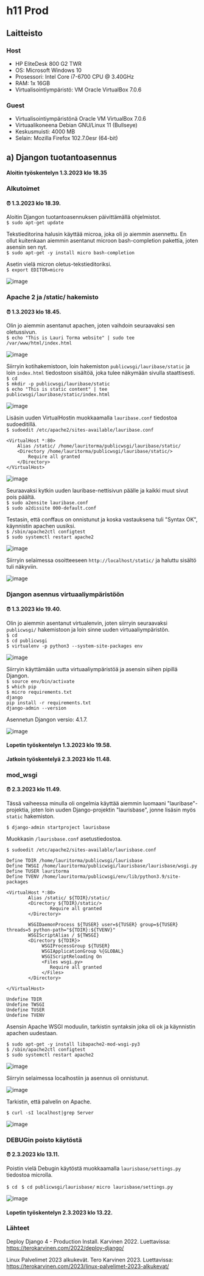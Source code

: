 # h11 Prod

## Laitteisto  

### Host  

* HP EliteDesk 800 G2 TWR  
* OS: Microsoft Windows 10   
* Prosessori: Intel Core i7-6700 CPU @ 3.40GHz  
* RAM: 1x 16GB  
* Virtualisointiympäristö: VM Oracle VirtualBox 7.0.6  

### Guest
* Virtualisointiympäristönä Oracle VM VirtualBox 7.0.6  
* Virtuaalikoneena Debian GNU/Linux 11 (Bullseye)  
* Keskusmuisti: 4000 MB   
* Selain: Mozilla Firefox 102.7.0esr (64-bit)  

## a) Djangon tuotantoasennus  

#### Aloitin työskentelyn 1.3.2023 klo 18.35

### Alkutoimet  

#### ⏰ 1.3.2023 klo 18.39.

Aloitin Djangon tuotantoasennuksen päivittämällä ohjelmistot.  
```$ sudo apt-get update```  

Tekstieditorina halusin käyttää microa, joka oli jo aiemmin asennettu. En ollut kuitenkaan aiemmin asentanut microon bash-completion pakettia, joten asensin sen nyt.  
```$ sudo apt-get -y install micro bash-completion```  
  
Asetin vielä micron oletus-tekstieditoriksi.  
```$ export EDITOR=micro```  
   
![image](https://user-images.githubusercontent.com/90974678/222205941-240282c6-792d-43e5-b46c-f91cc02ed1c5.png)  

### Apache 2 ja /static/ hakemisto  

#### ⏰ 1.3.2023 klo 18.45.  
  
Olin jo aiemmin asentanut apachen, joten vaihdoin seuraavaksi sen oletussivun.  
```$ echo "This is Lauri Torma website" | sudo tee /var/www/html/index.html```  
  
![image](https://user-images.githubusercontent.com/90974678/222207528-7470d859-088f-4835-90a8-41794f971ace.png)  
  
Siirryin kotihakemistoon, loin hakemiston ```publicwsgi/lauribase/static``` ja loin ```index.html``` tiedostoon sisältöä, joka tulee näkymään sivulla staattisesti.  
```$ cd ```  
```$ mkdir -p publicwsgi/lauribase/static```  
```$ echo "This is static content" | tee publicwsgi/lauribase/static/index.html```  
  
![image](https://user-images.githubusercontent.com/90974678/222209657-8b96e57e-0c86-41f9-8add-7c5748b8d5cd.png)  
  
Lisäsin uuden VirtualHostin muokkaamalla ```lauribase.conf``` tiedostoa sudoeditillä.  
```$ sudoedit /etc/apache2/sites-available/lauribase.conf```  
  
```
<VirtualHost *:80>
	Alias /static/ /home/lauritorma/publicwsgi/lauribase/static/
	<Directory /home/lauritorma/publicwsgi/lauribase/static/>
		Require all granted
	</Directory>
</VirtualHost>
```  
 
![image](https://user-images.githubusercontent.com/90974678/222211176-19cb711e-e048-4952-9a21-3222c4c6fedd.png)  
  
Seuraavaksi kytkin uuden lauribase-nettisivun päälle ja kaikki muut sivut pois päältä.  
```$ sudo a2ensite lauribase.conf```  
```$ sudo a2dissite 000-default.conf```  
  
Testasin, että conffaus on onnistunut ja koska vastauksena tuli "Syntax OK", käynnistin apachen uusiksi.  
```$ /sbin/apache2ctl configtest```  
```$ sudo systemctl restart apache2```  
  
![image](https://user-images.githubusercontent.com/90974678/222212273-d7f10493-4554-4437-8d38-091a970577ca.png)  

Siirryin selaimessa osoitteeseen ```http://localhost/static/``` ja haluttu sisältö tuli näkyviin.  

![image](https://user-images.githubusercontent.com/90974678/222218472-2f77c3d4-e9fa-4147-b643-cbf7748c7d9d.png)  
  
### Djangon asennus virtuaaliympäristöön  

#### ⏰ 1.3.2023 klo 19.40.  

Olin jo aiemmin asentanut virtualenvin, joten siirryin seuraavaksi ```publicwsgi/``` hakemistoon ja loin sinne uuden virtuaaliympäristön.  
```$ cd```  
```$ cd publicwsgi```  
```$ virtualenv -p python3 --system-site-packages env```  
  
![image](https://user-images.githubusercontent.com/90974678/222219700-3165dcc6-aa55-4fb7-b848-3e48ca6a85d2.png)  
  
Siirryin käyttämään uutta virtuaaliympäristöä ja asensin siihen pipillä Djangon.   
```$ source env/bin/activate```  
```$ which pip```  
```$ micro requirements.txt```  
```django```  
```pip install -r requirements.txt```  
```django-admin --version```  
  
Asennetun Djangon versio: 4.1.7.  

![image](https://user-images.githubusercontent.com/90974678/222221158-28b924bb-097e-4a3a-b214-1468b5af0385.png)  

#### Lopetin työskentelyn 1.3.2023 klo 19.58.

#### Jatkoin työskentelyä 2.3.2023 klo 11.48.

### mod_wsgi  

#### ⏰ 2.3.2023 klo 11.49.  

Tässä vaiheessa minulla oli ongelmia käyttää aiemmin luomaani "lauribase"-projektia, joten loin uuden Django-projektin "laurisbase", jonne lisäsin myös ```static``` hakemiston.

```$ django-admin startproject laurisbase```  

Muokkasin ```/laurisbase.conf``` asetustiedostoa.  

```$ sudoedit /etc/apache2/sites-available/laurisbase.conf```  
```
Define TDIR /home/lauritorma/publicwsgi/laurisbase
Define TWSGI /home/lauritorma/publicwsgi/laurisbase/laurisbase/wsgi.py
Define TUSER lauritorma
Define TVENV /home/lauritorma/publicwsgi/env/lib/python3.9/site-packages

<VirtualHost *:80>
        Alias /static/ ${TDIR}/static/
        <Directory ${TDIR}/static/>
                Require all granted
        </Directory>

        WSGIDaemonProcess ${TUSER} user=${TUSER} group=${TUSER} threads=5 python-path="${TDIR}:${TVENV}"
        WSGIScriptAlias / ${TWSGI}
        <Directory ${TDIR}>
             WSGIProcessGroup ${TUSER}
             WSGIApplicationGroup %{GLOBAL}
             WSGIScriptReloading On
             <Files wsgi.py>
                Require all granted
             </Files>
        </Directory>

</VirtualHost>  
  
Undefine TDIR
Undefine TWSGI
Undefine TUSER
Undefine TVENV 

```

Asensin Apache WSGI moduulin, tarkistin syntaksin joka oli ok ja käynnistin apachen uudestaan.
  
```$ sudo apt-get -y install libapache2-mod-wsgi-py3```   
```$ /sbin/apache2ctl configtest```   
```$ sudo systemctl restart apache2```    

![image](https://user-images.githubusercontent.com/90974678/222395297-0c1c8765-6cf3-4a11-98f0-80702b3fbf96.png)  

Siirryin selaimessa localhostiin ja asennus oli onnistunut.  

![image](https://user-images.githubusercontent.com/90974678/222411901-efec41a1-3dd8-4c07-9ba0-2d9b6698384f.png)  

Tarkistin, että palvelin on Apache.  

```$ curl -sI localhost|grep Server```  

![image](https://user-images.githubusercontent.com/90974678/222412104-cea01256-8b0d-4283-90e2-f145a2950f9b.png)  

### DEBUGin poisto käytöstä  

#### ⏰ 2.3.2023 klo 13.11.  

Poistin vielä Debugin käytöstä muokkaamalla ```laurisbase/settings.py``` tiedostoa microlla.  

```$ cd ``` 
```$ cd publicwsgi/laurisbase/```
```micro laurisbase/settings.py```  

![image](https://user-images.githubusercontent.com/90974678/222414309-b4515dfc-1ab8-4604-bf40-bfd0450d4ed3.png)



#### Lopetin työskentelyn 2.3.2023 klo 13.22.



### Lähteet

Deploy Django 4 - Production Install. Karvinen 2022. Luettavissa: https://terokarvinen.com/2022/deploy-django/

Linux Palvelimet 2023 alkukevät. Tero Karvinen 2023. Luettavissa: https://terokarvinen.com/2023/linux-palvelimet-2023-alkukevat/  

